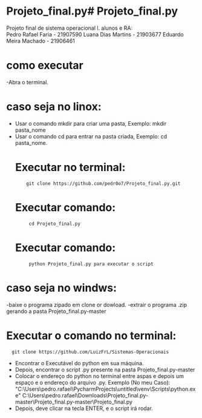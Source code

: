 # Projeto_final.py# Projeto_final.py
Projeto final de sistema operacional l.
alunos e RA:                                                                         
Pedro Rafael Faria - 21907590
Luana Dias Martins - 21903677
Eduardo Meira Machado - 21906461
# como executar
-Abra o terminal.
# caso seja no linox:
- Usar o comando mkdir para criar uma pasta, Exemplo:
            mkdir pasta_nome
- Usar o comando cd para entrar na pasta criada, Exemplo:
            cd pasta_nome.
     # Executar no terminal:
          git clone https://github.com/pedr0o7/Projeto_final.py.git
     # Executar comando:
           cd Projeto_final.py
     # Executar comando:
           python Projeto_final.py para executar o script
# caso seja no windws:
-baixe o programa zipado em clone or dowload.
-extrair o programa .zip gerando a pasta Projeto_final.py-master
   # Executar o comando no terminal: 
      git clone https://github.com/LuizFrL/Sistemas-Operacionais
- Encontrar o Executável do python em sua máquina.
- Depois, encontrar o script .py presente na pasta Projeto_final.py-master
- Colocar o endereço do python no terminal entre aspas e depois um espaço e o endereço do arquivo .py.
Exemplo (No meu Caso):
            "C:\Users\pedro.rafael\PycharmProjects\untitled\venv\Scripts\python.exe" C:\Users\pedro.rafael\Downloads\Projeto_final.py-master\Projeto_final.py-master\Projeto_final.py
- Depois, deve clicar na tecla ENTER, e o script irá rodar.
